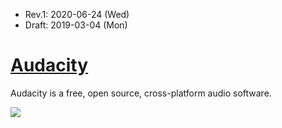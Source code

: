 * Rev.1: 2020-06-24 (Wed)
* Draft: 2019-03-04 (Mon)

# [Audacity](https://www.audacityteam.org/)

Audacity is a free, open source, cross-platform audio software.

<img src='https://www.audacityteam.org/wp-content/uploads/2017/12/Theme_Classic.png'>



```bassh

```
